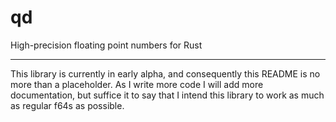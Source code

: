 # qd

High-precision floating point numbers for Rust

---

This library is currently in early alpha, and consequently this README is no more than a placeholder. As I write more code I will add more documentation, but suffice it to say that I intend this library to work as much as regular f64s as possible.
